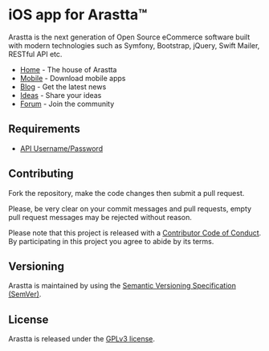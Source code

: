 # iOS app for Arastta™

Arastta is the next generation of Open Source eCommerce software built with modern technologies such as Symfony, Bootstrap, jQuery, Swift Mailer, RESTful API etc.

* [Home](https://arastta.org) - The house of Arastta
* [Mobile](https://arastta.org/mobile) - Download mobile apps
* [Blog](https://arastta.org/blog) - Get the latest news
* [Ideas](https://arastta.org/ideas) - Share your ideas
* [Forum](https://arastta.org/forum) - Join the community

## Requirements

* [API Username/Password](https://arastta.org/docs/user-manual/system/api)

## Contributing

Fork the repository, make the code changes then submit a pull request.

Please, be very clear on your commit messages and pull requests, empty pull request messages may be rejected without reason.

Please note that this project is released with a [Contributor Code of Conduct](CODE_OF_CONDUCT.md). By participating in this project you agree to abide by its terms.

## Versioning

Arastta is maintained by using the [Semantic Versioning Specification (SemVer)](http://semver.org).

## License

Arastta is released under the [GPLv3 license](LICENSE.txt).
